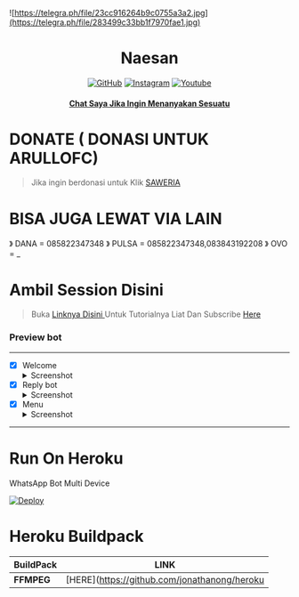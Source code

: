 ![https://telegra.ph/file/23cc916264b9c0755a3a2.jpg](https://telegra.ph/file/283499c33bb1f7970fae1.jpg)


</p>
<h1 align="center">Naesan</h1>

>
>
>
</div>
<p align="center">
  <a href="https://github.com/Warikrr"><img title="GitHub" src="https://img.shields.io/badge/Github-frostkri.svg?style=for-the-badge&logo=github" /></a>
  <a href="httts://instagram.com/sahrulwara_____"><img title="Instagram " src="https://img.shields.io/badge/Instagram-Hyzerr.svg?style=for-the-badge&logo=instagram" /></a>
  <a href="https://youtube.com/channel/UC1ikkqsPvtWuE_QonsET1yg"><img title="Youtube" src="https://img.shields.io/badge/Youtube-Hyzerr.svg?style=for-the-badge&logo=youtube" /></a>
  <h4 align="center">
  <a
  <a href="https://wa.me/6285822347348">Chat Saya Jika Ingin Menanyakan Sesuatu </a>
</h4>
</p>

# DONATE ( DONASI UNTUK ARULLOFC)
> Jika ingin berdonasi untuk 
> Klik [ SAWERIA ](https://saweria.co/arullOfc) 

# BISA JUGA LEWAT VIA LAIN
》 DANA  = 085822347348
》 PULSA = 085822347348,083843192208
》 OVO   = _

# Ambil Session Disini

> Buka [ Linknya Disini ](https://replit.com/@zeeoneofc/Session-Md?lita=1&outputonly=1#.replit) 
> Untuk Tutorialnya Liat Dan Subscribe [ Here ](https://youtu.be/jOhhY7ef_qM) 

### Preview bot
------------------
- [x] Welcome <details><summary>Screenshot</summary><img src="https://telegra.ph/file/b3b7dff3e285c84442c3c.jpg"></details>
- [x] Reply bot <details><summary>Screenshot</summary><img src="https://telegra.ph/file/98c48528bd962f279ea7e.jpg"></details>
- [x] Menu  <details><summary>Screenshot</summary><img src="https://telegra.ph/file/dc3565c53a09154ef745e.jpg"></details>
------------------

# Run On Heroku

WhatsApp Bot Multi Device

[![Deploy](https://www.herokucdn.com/deploy/button.svg)](https://heroku.com/deploy?template=https://github.com/krizynofc/krizynMD)


# Heroku Buildpack

| BuildPack | LINK |
|--------|--------|
| **FFMPEG** |[HERE](https://github.com/jonathanong/heroku
